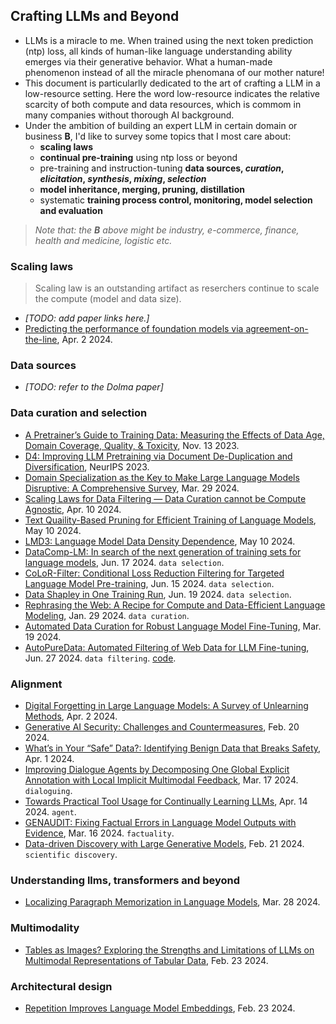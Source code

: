 
## Crafting LLMs and Beyond

- LLMs is a miracle to me. When trained using the next token prediction (ntp) loss, all kinds of human-like language understanding ability emerges via their generative behavior. What a human-made phenomenon instead of all the miracle phenomana of our mother nature!
- This document is particularlly dedicated to the art of crafting a LLM in a low-resource setting. Here the word low-resource indicates the relative scarcity of both compute and data resources, which is commom in many companies without thorough AI background.
- Under the ambition of building an expert LLM in certain domain or business **B**, I'd like to survey some topics that I most care about:
  - **scaling laws**
  - **continual pre-training** using ntp loss or beyond
  - pre-training and instruction-tuning **data sources, _curation_, _elicitation_, _synthesis_, _mixing_, _selection_**
  - **model inheritance, merging, pruning, distillation**
  - systematic **training process control, monitoring, model selection and evaluation**

> _Note that: the **B** above might be industry, e-commerce, finance, health and medicine, logistic etc._

### Scaling laws

> Scaling law is an outstanding artifact as reserchers continue to scale the compute (model and data size).

- _[TODO: add paper links here.]_
- [Predicting the performance of foundation models via agreement-on-the-line](https://arxiv.org/pdf/2404.01542.pdf), Apr. 2 2024.

### Data sources

- _[TODO: refer to the Dolma paper]_

### Data curation and selection

- [A Pretrainer’s Guide to Training Data: Measuring the Effects of Data Age, Domain Coverage, Quality, & Toxicity](https://arxiv.org/pdf/2305.13169.pdf), Nov. 13 2023.
- [D4: Improving LLM Pretraining via Document De-Duplication and Diversification](https://proceedings.neurips.cc/paper_files/paper/2023/file/a8f8cbd7f7a5fb2c837e578c75e5b615-Paper-Datasets_and_Benchmarks.pdf), NeurIPS 2023.
- [Domain Specialization as the Key to Make Large Language Models Disruptive: A Comprehensive Survey](https://arxiv.org/pdf/2305.18703), Mar. 29 2024.
- [Scaling Laws for Data Filtering — Data Curation cannot be Compute Agnostic](https://arxiv.org/pdf/2404.07177.pdf), Apr. 10 2024.
- [Text Quaility-Based Pruning for Efficient Training of Language Models](https://arxiv.org/pdf/2405.01582), May 10 2024.
- [LMD3: Language Model Data Density Dependence](https://arxiv.org/pdf/2405.06331), May 10 2024.
- [DataComp-LM: In search of the next generation of training sets for language models](https://arxiv.org/pdf/2406.11794), Jun. 17 2024. `data selection`.
- [CoLoR-Filter: Conditional Loss Reduction Filtering for Targeted Language Model Pre-training](https://arxiv.org/pdf/2406.10670), Jun. 15 2024. `data selection`.
- [Data Shapley in One Training Run](https://arxiv.org/pdf/2406.11011), Jun. 19 2024. `data selection`.
- [Rephrasing the Web: A Recipe for Compute and Data-Efficient Language Modeling](https://arxiv.org/pdf/2401.16380), Jan. 29 2024. `data curation`.
- [Automated Data Curation for Robust Language Model Fine-Tuning](https://arxiv.org/pdf/2403.12776), Mar. 19 2024.
- [AutoPureData: Automated Filtering of Web Data for LLM Fine-tuning](https://arxiv.org/abs/2406.19271), Jun. 27 2024. `data filtering`. [code](https://github.com/Pro-GenAI/AutoPureData).

### Alignment

- [Digital Forgetting in Large Language Models: A Survey of Unlearning Methods](https://arxiv.org/pdf/2404.02062.pdf), Apr. 2 2024.
- [Generative AI Security: Challenges and Countermeasures](https://arxiv.org/pdf/2402.12617.pdf), Feb. 20 2024.
- [What’s in Your “Safe” Data?: Identifying Benign Data that Breaks Safety](https://arxiv.org/pdf/2404.01099.pdf), Apr. 1 2024.
- [Improving Dialogue Agents by Decomposing One Global Explicit Annotation with Local Implicit Multimodal Feedback](https://arxiv.org/pdf/2403.11330.pdf), Mar. 17 2024. `dialoguing`.
- [Towards Practical Tool Usage for Continually Learning LLMs](https://arxiv.org/pdf/2404.09339.pdf), Apr. 14 2024. `agent`.
- [GENAUDIT: Fixing Factual Errors in Language Model Outputs with Evidence](https://arxiv.org/pdf/2402.12566.pdf), Mar. 16 2024. `factuality`.
- [Data-driven Discovery with Large Generative Models](https://arxiv.org/pdf/2402.13610.pdf), Feb. 21 2024. `scientific discovery`.

### Understanding llms, transformers and beyond

- [Localizing Paragraph Memorization in Language Models](https://arxiv.org/pdf/2403.19851.pdf), Mar. 28 2024.

### Multimodality

- [Tables as Images? Exploring the Strengths and Limitations of LLMs on Multimodal Representations of Tabular Data](https://arxiv.org/pdf/2402.12424.pdf), Feb. 23 2024.

### Architectural design

- [Repetition Improves Language Model Embeddings](https://arxiv.org/pdf/2402.15449.pdf), Feb. 23 2024.


